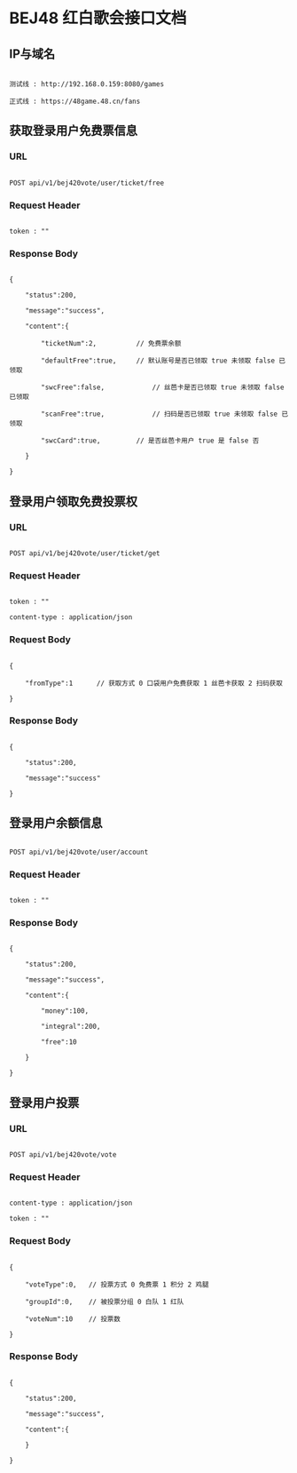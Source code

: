 # BEJ48 红白歌会接口文档

## IP与域名

```
测试线 : http://192.168.0.159:8080/games
正式线 : https://48game.48.cn/fans
```

##  获取登录用户免费票信息

### URL 

```
POST api/v1/bej420vote/user/ticket/free
```

### Request Header 

```
token : ""
```

### Response Body

```
{
    "status":200,
    "message":"success",
    "content":{
        "ticketNum":2,			// 免费票余额
        "defaultFree":true,		// 默认账号是否已领取 true 未领取 false 已领取
        "swcFree":false,			// 丝芭卡是否已领取 true 未领取 false 已领取
        "scanFree":true,			// 扫码是否已领取 true 未领取 false 已领取
        "swcCard":true,         // 是否丝芭卡用户 true 是 false 否
    }
}
```



## 登录用户领取免费投票权

### URL 

```
POST api/v1/bej420vote/user/ticket/get
```

### Request Header

```
token : ""
content-type : application/json
```

### Request Body

```
{
    "fromType":1      // 获取方式 0 口袋用户免费获取 1 丝芭卡获取 2 扫码获取
}
```

### Response Body

```
{
    "status":200,
    "message":"success"
}
```

## 登录用户余额信息

```
POST api/v1/bej420vote/user/account
```

### Request Header

```
token : ""
```

### Response Body

```
{
    "status":200,
    "message":"success",
    "content":{
     	"money":100,
        "integral":200,
        "free":10
    }
}
```

## 登录用户投票

### URL 

```
POST api/v1/bej420vote/vote
```

### Request Header

```
content-type : application/json
token : ""
```

### Request Body

```
{
    "voteType":0,	// 投票方式 0 免费票 1 积分 2 鸡腿
    "groupId":0,	// 被投票分组 0 白队 1 红队
    "voteNum":10	// 投票数
}
```

### Response Body

````
{
    "status":200,	
    "message":"success",
    "content":{              
    }
}
````

